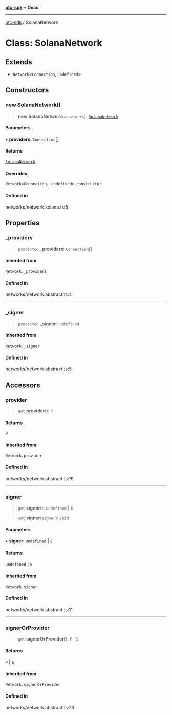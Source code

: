 [**otc-sdk**](../README.md) • **Docs**

***

[otc-sdk](../README.md) / SolanaNetwork

# Class: SolanaNetwork

## Extends

- `Network`\<`Connection`, `undefined`\>

## Constructors

### new SolanaNetwork()

> **new SolanaNetwork**(`providers`): [`SolanaNetwork`](SolanaNetwork.md)

#### Parameters

• **providers**: `Connection`[]

#### Returns

[`SolanaNetwork`](SolanaNetwork.md)

#### Overrides

`Network<Connection, undefined>.constructor`

#### Defined in

networks/network.solana.ts:5

## Properties

### \_providers

> `protected` **\_providers**: `Connection`[]

#### Inherited from

`Network._providers`

#### Defined in

networks/network.abstract.ts:4

***

### \_signer

> `protected` **\_signer**: `undefined`

#### Inherited from

`Network._signer`

#### Defined in

networks/network.abstract.ts:5

## Accessors

### provider

> `get` **provider**(): `P`

#### Returns

`P`

#### Inherited from

`Network.provider`

#### Defined in

networks/network.abstract.ts:19

***

### signer

> `get` **signer**(): `undefined` \| `S`

> `set` **signer**(`signer`): `void`

#### Parameters

• **signer**: `undefined` \| `S`

#### Returns

`undefined` \| `S`

#### Inherited from

`Network.signer`

#### Defined in

networks/network.abstract.ts:11

***

### signerOrProvider

> `get` **signerOrProvider**(): `P` \| `S`

#### Returns

`P` \| `S`

#### Inherited from

`Network.signerOrProvider`

#### Defined in

networks/network.abstract.ts:23
